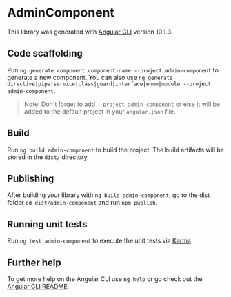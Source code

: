 # AdminComponent

This library was generated with [Angular CLI](https://github.com/angular/angular-cli) version 10.1.3.

## Code scaffolding

Run `ng generate component component-name --project admin-component` to generate a new component. You can also use `ng generate directive|pipe|service|class|guard|interface|enum|module --project admin-component`.
> Note: Don't forget to add `--project admin-component` or else it will be added to the default project in your `angular.json` file. 

## Build

Run `ng build admin-component` to build the project. The build artifacts will be stored in the `dist/` directory.

## Publishing

After building your library with `ng build admin-component`, go to the dist folder `cd dist/admin-component` and run `npm publish`.

## Running unit tests

Run `ng test admin-component` to execute the unit tests via [Karma](https://karma-runner.github.io).

## Further help

To get more help on the Angular CLI use `ng help` or go check out the [Angular CLI README](https://github.com/angular/angular-cli/blob/master/README.md).
